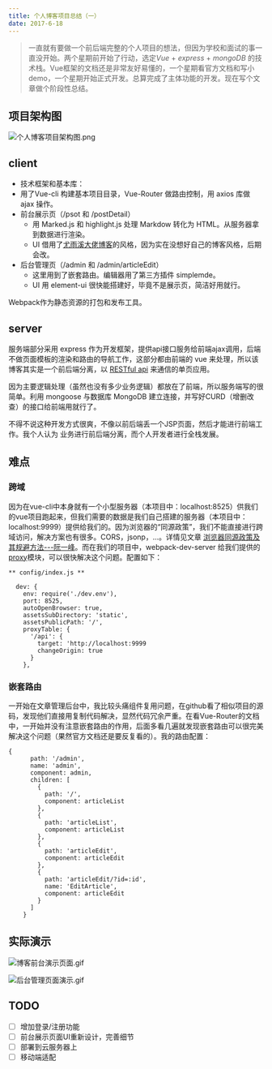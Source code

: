 ```yaml
---
title: 个人博客项目总结（一）
date: 2017-6-18
---
```


> 一直就有要做一个前后端完整的个人项目的想法，但因为学校和面试的事一直没开始。两个星期前开始了行动，选定*Vue* + *express* + *mongoDB* 的技术栈。Vue框架的文档还是非常友好易懂的，一个星期看官方文档和写小demo，一个星期开始正式开发。总算完成了主体功能的开发。现在写个文章做个阶段性总结。

<!--more-->
## 项目架构图

![个人博客项目架构图.png](http://upload-images.jianshu.io/upload_images/2575359-3cdbc655b2f026e6.png?imageMogr2/auto-orient/strip%7CimageView2/2/w/1240)
## client
- 技术框架和基本库：
 - 用了Vue-cli 构建基本项目目录，Vue-Router 做路由控制，用 axios 库做 ajax 操作。
- 前台展示页（/psot 和 /postDetail）
  - 用 Marked.js 和 highlight.js 处理 Markdow 转化为 HTML。从服务器拿到数据进行渲染。
  - UI 借用了[尤雨溪大佬博客](http://blog.evanyou.me/)的风格，因为实在没想好自己的博客风格，后期会改。
- 后台管理页（/admin 和 /admin/articleEdit）
  - 这里用到了嵌套路由。编辑器用了第三方插件 simplemde。
  - UI 用 element-ui 很快能搭建好，毕竟不是展示页，简洁好用就行。

Webpack作为静态资源的打包和发布工具。

## server

服务端部分采用 express 作为开发框架，提供api接口服务给前端ajax调用，后端不做页面模板的渲染和路由的导航工作，这部分都由前端的 vue 来处理，所以该博客其实是一个前后端分离，以 [RESTful api](http://www.ruanyifeng.com/blog/2014/05/restful_api.html) 来通信的单页应用。

因为主要逻辑处理（虽然也没有多少业务逻辑）都放在了前端，所以服务端写的很简单。利用 mongoose 与数据库 MongoDB 建立连接，并写好CURD（增删改查）的接口给前端用就行了。

不得不说这种开发方式很爽，不像以前后端丢一个JSP页面，然后才能进行前端工作。我个人认为 业务进行前后端分离，而个人开发者进行全栈发展。

## 难点
### 跨域
因为在vue-cli中本身就有一个小型服务器（本项目中：localhost:8525）供我们的vue项目跑起来，但我们需要的数据是我们自己搭建的服务器（本项目中：localhost:9999）提供给我们的。因为浏览器的“同源政策”，我们不能直接进行跨域访问，解决方案也有很多。CORS，jsonp，...。详情见文章 [浏览器同源政策及其规避方法---阮一峰](http://www.ruanyifeng.com/blog/2016/04/same-origin-policy.html)。而在我们的项目中，webpack-dev-server 给我们提供的[proxy](https://webpack.github.io/docs/webpack-dev-server.html#proxy)模块，可以很快解决这个问题。配置如下：

```
** config/index.js **

  dev: {
    env: require('./dev.env'),
    port: 8525,
    autoOpenBrowser: true,
    assetsSubDirectory: 'static',
    assetsPublicPath: '/',
    proxyTable: {
      '/api': {
        target: 'http://localhost:9999
        changeOrigin: true
      }
    },
```
### 嵌套路由
一开始在文章管理后台中，我比较头痛组件复用问题，在github看了相似项目的源码，发现他们直接用复制代码解决，显然代码冗余严重。在看Vue-Router的文档中，一开始并没有注意嵌套路由的作用，后面多看几遍就发现嵌套路由可以很完美解决这个问题（果然官方文档还是要反复看的）。我的路由配置：

```
{
      path: '/admin',
      name: 'admin',
      component: admin,
      children: [
        {
          path: '/',
          component: articleList
        },
        {
          path: 'articleList',
          component: articleList
        },
        {
          path: 'articleEdit',
          component: articleEdit
        },
        {
          path: 'articleEdit/?id=:id',
          name: 'EditArticle',
          component: articleEdit
        }
      ]
    }
```

## 实际演示

![博客前台演示页面.gif](http://upload-images.jianshu.io/upload_images/2575359-a4915b5e97e419ec.gif?imageMogr2/auto-orient/strip)


![后台管理页面演示.gif](http://upload-images.jianshu.io/upload_images/2575359-770cfb9e8898a329.gif?imageMogr2/auto-orient/strip)

## TODO
- [ ] 增加登录/注册功能
- [ ] 前台展示页面UI重新设计，完善细节
- [ ] 部署到云服务器上
- [ ] 移动端适配